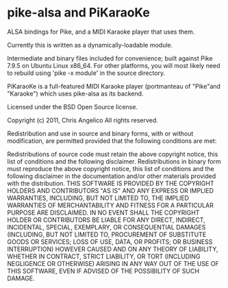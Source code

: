 pike-alsa and PiKaraoKe
=======================

ALSA bindings for Pike, and a MIDI Karaoke player that uses them.

Currently this is written as a dynamically-loadable module.

Intermediate and binary files included for convenience; built against Pike 7.9.5
on Ubuntu Linux x86_64. For other platforms, you will most likely need to rebuild
using 'pike -x module' in the source directory.

PiKaraoKe is a full-featured MIDI Karaoke player (portmanteau of "Pike"and
"Karaoke") which uses pike-alsa as its backend.

Licensed under the BSD Open Source license.

Copyright (c) 2011, Chris Angelico
All rights reserved.

Redistribution and use in source and binary forms, with or without modification,
are permitted provided that the following conditions are met:

Redistributions of source code must retain the above copyright notice, this list
of conditions and the following disclaimer.
Redistributions in binary form must reproduce the above copyright notice, this
list of conditions and the following disclaimer in the documentation and/or
other materials provided with the distribution.
THIS SOFTWARE IS PROVIDED BY THE COPYRIGHT HOLDERS AND CONTRIBUTORS "AS IS" AND
ANY EXPRESS OR IMPLIED WARRANTIES, INCLUDING, BUT NOT LIMITED TO, THE IMPLIED
WARRANTIES OF MERCHANTABILITY AND FITNESS FOR A PARTICULAR PURPOSE ARE
DISCLAIMED. IN NO EVENT SHALL THE COPYRIGHT HOLDER OR CONTRIBUTORS BE LIABLE FOR
ANY DIRECT, INDIRECT, INCIDENTAL, SPECIAL, EXEMPLARY, OR CONSEQUENTIAL DAMAGES
(INCLUDING, BUT NOT LIMITED TO, PROCUREMENT OF SUBSTITUTE GOODS OR SERVICES;
LOSS OF USE, DATA, OR PROFITS; OR BUSINESS INTERRUPTION) HOWEVER CAUSED AND ON
ANY THEORY OF LIABILITY, WHETHER IN CONTRACT, STRICT LIABILITY, OR TORT
(INCLUDING NEGLIGENCE OR OTHERWISE) ARISING IN ANY WAY OUT OF THE USE OF THIS
SOFTWARE, EVEN IF ADVISED OF THE POSSIBILITY OF SUCH DAMAGE.
